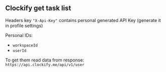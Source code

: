 ## Clockify get task list

Headers key ` "X-Api-Key" `
contains personal generated API Key (generate it in profile settings)

Personal IDs:
* `workspaceId`
* `userId`

To get them read data from response:
`https://api.clockify.me/api/v1/user`
